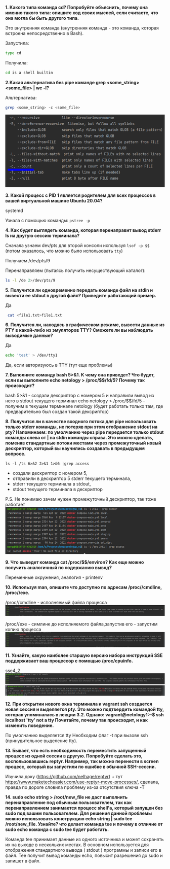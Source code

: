 **1. Какого типа команда cd? Попробуйте объяснить, почему она именно такого типа: опишите ход своих мыслей, если считаете, что она могла бы быть другого типа.**

Это внутренняя команда (внутренняя команда - это команда, которая встроена непосредственно в Bash). 

Запустила:
```bash
type cd
```

Получила:
```bash
cd is a shell builtin
```

**2.Какая альтернатива без pipe команде grep <some_string> <some_file> | wc -l?**

Альтернатива:
```bash
grep <some_string> -c <some_file> 
```
![img.png](files/img_15.png)

**3. Какой процесс с PID 1 является родителем для всех процессов в вашей виртуальной машине Ubuntu 20.04?**

systemd

Узнала с помощью команды: ```pstree -p```

**4. Как будет выглядеть команда, которая перенаправит вывод stderr ls на другую сессию терминала?**

Сначала узнаем dev/pts для второй консоли используя ```lsof -p $$``` (потом оказалось, что можно было использовать ```tty```)

Получаем /dev/pts/9

Перенаправляем (пытаясь получить несуществующий каталог):
```bash
ls -l /de 2>/dev/pts/9
```

**5. Получится ли одновременно передать команде файл на stdin и вывести ее stdout в другой файл? Приведите работающий пример.**

Да
```bash
 cat <file1.txt>file1.txt
```

**6. Получится ли, находясь в графическом режиме, вывести данные из PTY в какой-либо из эмуляторов TTY? 
Сможете ли вы наблюдать выводимые данные?**

Да
```bash
echo 'test' > /dev/tty1
```
Да, если авторизуюсь в TTY (тут еще проблемы)

**7. Выполните команду bash 5>&1. К чему она приведет? Что будет, если вы выполните echo netology > /proc/$$/fd/5? Почему так происходит?**

bash 5>&1 - создали дексриптор с номером 5 и направили вывод из него в stdout текущего терминал
echo netology > /proc/$$/fd/5 - получим в текущем терминале netology (будет работать только там, где предварительно был создан такой дексриптор)

**8. Получится ли в качестве входного потока для pipe использовать только stderr команды, 
не потеряв при этом отображение stdout на pty?
Напоминаем: по умолчанию через pipe передается только stdout команды слева от | на stdin команды справа. 
Это можно сделать, поменяв стандартные потоки местами через промежуточный новый дескриптор, 
который вы научились создавать в предыдущем вопросе.**

```
ls -l /ts 6>&2 2>&1 1>&6 |grep access
```

- создали дескриптор с номером 5,
- отправили в дескриптор 5 stderr текущего терминала,
- stderr текущего терминала в stdout,
- stdout текущего терминала в дескриптор

P.S. Не понимаю зачем нужен промежуточный дескриптор, так тоже работает
![img.png](files/img_20.png)

**9. Что выведет команда cat /proc/$$/environ? Как еще можно получить аналогичный по содержанию вывод?**

Переменные окружения, аналогия - printenv

**10. Используя man, опишите что доступно по адресам /proc/<PID>/cmdline, /proc/<PID>/exe.**

/proc/<PID>/cmdline - исполняемый файла процесса
![img.png](files/img_16.png)

/proc/<PID>/exe - симлинк до исполняемого файла,запустив его - запустим копию процесса
![img.png](files/img_17.png)


**11. Узнайте, какую наиболее старшую версию набора инструкций SSE поддерживает ваш процессор с помощью /proc/cpuinfo.**

sse4_2
![img.png](files/img_18.png)
![img.png](files/img_19.png)

**12. При открытии нового окна терминала и vagrant ssh создается новая сессия и выделяется pty.
Это можно подтвердить командой tty, которая упоминалась в лекции 3.2.
Однако: vagrant@netology1:~$ ssh localhost 'tty'
not a tty
Почитайте, почему так происходит, и как изменить поведение.**

По умолчанию выделяется tty
Необходим флаг -t при вызове ssh (принудительное выделение tty).

**13. Бывает, что есть необходимость переместить запущенный процесс из одной сессии в другую.
Попробуйте сделать это, воспользовавшись reptyr. Например, так можно перенести в screen процесс, 
который вы запустили по ошибке в обычной SSH-сессии.**

Изучила доку (https://github.com/nelhage/reptyr) + тут https://www.maketecheasier.com/use-reptyr-move-processes/, сделала, правда 
по дороге словила проблему из-за отсутствия ключа -T


**14. sudo echo string > /root/new_file не даст выполнить перенаправление под обычным пользователем, 
так как перенаправлением занимается процесс shell'а, который запущен без sudo под вашим пользователем.
Для решения данной проблемы можно использовать конструкцию echo string | sudo tee /root/new_file. 
Узнайте? что делает команда tee и почему в отличие от sudo echo команда с sudo tee будет работать.**

Команда tee принимает данные из одного источника и может сохранять их на выходе в нескольких местах.
В основном используется для отображения стандартного вывода ( stdout ) программы и записи его в файл.
Tee получит вывод команды echo, повысит разрешения до sudo и запишет в файл.

